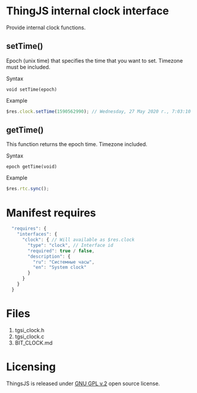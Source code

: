# ThingJS internal clock interface

Provide internal clock functions.

## setTime()
Epoch (unix time) that specifies the time that you want to set. Timezone must be included. 

Syntax
```text
void setTime(epoch)
```

Example
```js
$res.clock.setTime(1590562990); // Wednesday, 27 May 2020 г., 7:03:10
```

## getTime()
This function returns the epoch time. Timezone included.

Syntax
```text
epoch getTime(void)
```

Example
```js
$res.rtc.sync();
```

# Manifest requires
```js
  "requires": {
    "interfaces": {
      "clock": { // Will available as $res.clock
        "type": "clock", // Interface id
        "required": true / false,
        "description": {
          "ru": "Системные часы",
          "en": "System clock"
        }
      }
    }
  }
```

# Files
1. tgsi_clock.h
2. tgsi_clock.c
2. BIT_CLOCK.md


# Licensing

ThingsJS is released under
[GNU GPL v.2](http://www.gnu.org/licenses/old-licenses/gpl-2.0.html)
open source license.